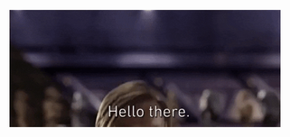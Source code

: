 ![](https://github.com/CJ-ITHS/CJ-ITHS/blob/58b45b17557d02dfacee5b93f445523a773e9ac4/hello.gif)
<!--
**CJ-ITHS/CJ-ITHS** is a ✨ _special_ ✨ repository because its `README.md` (this file) appears on your GitHub profile.

Here are some ideas to get you started:

- 🔭 I’m currently working on ...
- 🌱 I’m currently learning ...
- 👯 I’m looking to collaborate on ...
- 🤔 I’m looking for help with ...
- 💬 Ask me about ...
- 📫 How to reach me: ...
- 😄 Pronouns: ...
- ⚡ Fun fact: ...
-->
